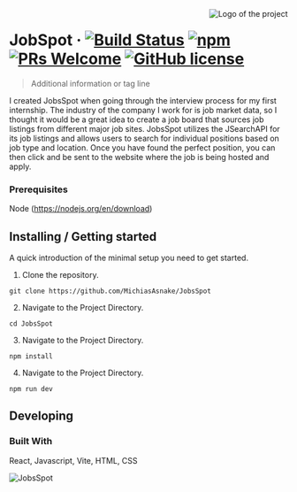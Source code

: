 <img src="./images/logo.sample.png" alt="Logo of the project" align="right">

# JobSpot &middot; [![Build Status](https://img.shields.io/travis/npm/npm/latest.svg?style=flat-square)](https://travis-ci.org/npm/npm) [![npm](https://img.shields.io/npm/v/npm.svg?style=flat-square)](https://www.npmjs.com/package/npm) [![PRs Welcome](https://img.shields.io/badge/PRs-welcome-brightgreen.svg?style=flat-square)](http://makeapullrequest.com) [![GitHub license](https://img.shields.io/badge/license-MIT-blue.svg?style=flat-square)](https://github.com/your/your-project/blob/master/LICENSE)
> Additional information or tag line

I created JobsSpot when going through the interview process for my first internship. The industry of the company I work for is job market data, so I thought it would be a great idea to create a job board that sources job listings from different major job sites. JobsSpot utilizes the JSearchAPI for its job listings and allows users to search for individual positions based on job type and location. Once you have found the perfect position, you can then click and be sent to the website where the job is being hosted and apply.

### Prerequisites

Node (https://nodejs.org/en/download)

## Installing / Getting started

A quick introduction of the minimal setup you need to get started.

1. Clone the repository.

```shell
git clone https://github.com/MichiasAsnake/JobsSpot
```
2. Navigate to the Project Directory.

```shell
cd JobsSpot
```
3. Navigate to the Project Directory.

```shell
npm install
```
4. Navigate to the Project Directory.

```shell
npm run dev
```
## Developing

### Built With
React, Javascript, Vite, HTML, CSS

![JobsSpot](https://user-images.githubusercontent.com/113400872/212501752-f9105e31-a582-4cc3-9d58-b374e79753a7.PNG)
